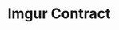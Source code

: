---
published: true
layout: app
category: app
created: 2015-06-19
updated: 2015-10-05

title: Imgur Contract
permalink: /Imgur Contract/
title_obvious: false
generic: uploader extension
description: A Contractor plugin for pasting images to Imgur with a single click.
license: GPL v3

authors:
  - name: Stefan Ric (cybre)
    url: 'https://github.com/cybre'
    mail: 'stfric369@gmail.com'

links:
  - type: GitHub
    url: cybre/imgur-contract
  - type: Readme
    url: 'https://github.com/cybre/imgur-contract/blob/master/README.md'
  - type: License
    url: 'https://github.com/cybre/imgur-contract/blob/master/README.md'

screenshots:
  - Imgur Contract.png
    
installation:
  - system: elementary
    info:
    - version: 0.3
      repository: 'ppa:cybre/imgurcontract'
      package: imgur-contract
      type: stable
    - version: 0.2
      repository: 'ppa:cybre/imgurcontract'
      package: imgur-contract
      type: stable

tags:
  - Luna
  - Freya
---